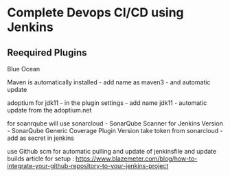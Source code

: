 # Complete Devops CI/CD using Jenkins

## Reequired Plugins

Blue Ocean

Maven is automatically installed - add name as maven3 - and automatic update

adoptium for jdk11 - in the plugin settings - add name jdk11 - automatic update from the adoptium.net 

for soanrqube will use sonarcloud -  SonarQube Scanner for Jenkins Version - SonarQube Generic Coverage Plugin Version 
take token from sonarcloud - add as secret in jenkins

use Github scm for automatic pulling and update of jenkinsfile and update builds 
article for setup : https://www.blazemeter.com/blog/how-to-integrate-your-github-repository-to-your-jenkins-project



